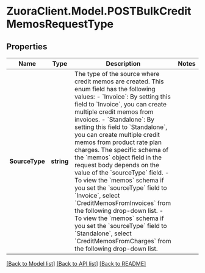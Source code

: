 # ZuoraClient.Model.POSTBulkCreditMemosRequestType

## Properties

Name | Type | Description | Notes
------------ | ------------- | ------------- | -------------
**SourceType** | **string** | The type of the source where credit memos are created.   This enum field has the following values: - &#x60;Invoice&#x60;: By setting this field to &#x60;Invoice&#x60;, you can create multiple credit memos from invoices. - &#x60;Standalone&#x60;: By setting this field to &#x60;Standalone&#x60;, you can create multiple credit memos from product rate plan charges.  The specific schema of the &#x60;memos&#x60; object field in the request body depends on the value of the &#x60;sourceType&#x60; field. - To view the &#x60;memos&#x60; schema if you set the &#x60;sourceType&#x60; field to &#x60;Invoice&#x60;, select &#x60;CreditMemosFromInvoices&#x60; from the following drop-down list. - To view the &#x60;memos&#x60; schema if you set the &#x60;sourceType&#x60; field to &#x60;Standalone&#x60;, select &#x60;CreditMemosFromCharges&#x60; from the following drop-down list.  | 

[[Back to Model list]](../README.md#documentation-for-models) [[Back to API list]](../README.md#documentation-for-api-endpoints) [[Back to README]](../README.md)

